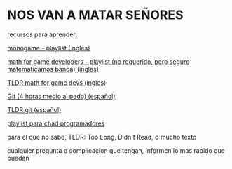 # NOS VAN A MATAR SEÑORES
recursos para aprender:

[monogame - playlist (Ingles)](https://www.youtube.com/watch?v=it_vSf80sSk&list=PLvN4CrYN-8i4MhiXQMajViJoC5udFfNfA)


[math for game developers - playlist (no requerido, pero seguro matematicamos banda) (ingles)](https://www.youtube.com/watch?v=fjOdtSu4Lm4&list=PLImQaTpSAdsArRFFj8bIfqMk2X7Vlf3XF)

[TLDR math for game devs (ingles)](https://youtu.be/eRVRioN4GwA?si=v6XKyXZK33tN_e5d)


[Git (4 horas medio al pedo) (español)](https://youtu.be/9ZJ-K-zk_Go?si=Kg0sPf8Nww9fCS4x)

[TLDR git (español)](https://youtu.be/vlCXdvcgiE0?si=7EwFMF9RoIRei2EZ)


[playlist para chad programadores](https://youtu.be/elaSoKe1gFw?si=3_OdZfKVnULZfWK3)

para el que no sabe, TLDR: Too Long, Didn't Read, o mucho texto

cualquier pregunta o complicacion que tengan, informen lo mas rapido que puedan
